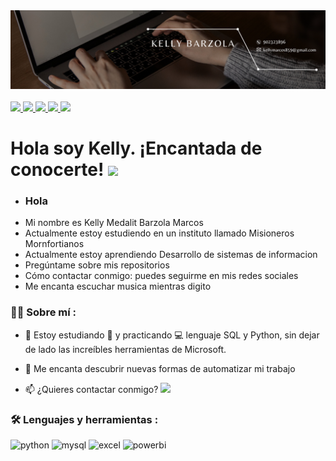 <div id="header" align="center">
  <img decoding="async" src="https://raw.githubusercontent.com/kellybarzola/kellyB/main/Banner%20para%20Linkedin%20Personal%20Minimalista%20Neutral.png" width="800"/>
</div>

<br>

<a href="https://www.facebook.com/profile.php?id=100007601775089&mibextid=ZbWKwL">
  <img src="https://img.shields.io/badge/Facebook-1877F2?style=for-the-badge&logo=facebook&logoColor=white">
</a>

<a href="https://www.instagram.com/">
  <img src="https://img.shields.io/badge/Instagram-E4405F?style=for-the-badge&logo=instagram&logoColor=white">
</a>

<a href="https://www.tiktok.com/@kelly_2oo5?_t=8lrdP0InIMI&_r=1">
  <img src="https://img.shields.io/badge/TikTok-000000?style=for-the-badge&logo=tiktok&logoColor=white">
</a>


<a href="https://wa.link/8pq2ku">
  <img src="https://img.shields.io/badge/WhatsApp-25D366?style=for-the-badge&logo=WhatsApp&logoColor=white">
</a>

<a href="[youtube](https://www.instagram.com/">
  <img src="https://img.shields.io/badge/YouTube-red?style=for-the-badge&logo=youtube&logoColor=white)](https://www.youtube.com/channel/UCr6HdsNDgddt6rDGDdNaIpA">
</a>

<br>

<h1>
  Hola soy Kelly. ¡Encantada de conocerte!
  <img decoding="async" src="https://media.giphy.com/media/hvRJCLFzcasrR4ia7z/giphy.gif" width="30px"/>
</h1>

*  ### Hola
*  Mi nombre es Kelly Medalit Barzola Marcos 
* Actualmente estoy estudiendo en un instituto llamado Misioneros Mornfortianos
* Actualmente estoy aprendiendo Desarrollo de sistemas de informacion
* Pregúntame sobre mis repositorios
* Cómo contactar conmigo: puedes seguirme en mis redes sociales
* Me encanta escuchar musica mientras digito

 <div id="header" align="left">

### :woman_technologist: Sobre mí :

* :seedling: Estoy estudiando :blue_book: y practicando :computer: lenguaje SQL y Python, sin dejar de lado las increíbles herramientas de Microsoft.

* :heartbeat: Me encanta descubrir nuevas formas de automatizar mi trabajo

* :mailbox: ¿Quieres contactar conmigo?  [![](https://img.shields.io/badge/WhatsApp-25D366?style=for-the-badge&logo=WhatsApp&logoColor=white)](https://wa.link/8pq2ku)

### :hammer_and_wrench: Lenguajes y herramientas :

<div id="header" align="left">
    <img decoding="async" src="https://img.shields.io/badge/Python-3776AB?style=for-the-badge&logo=python&logoColor=white" alt="python"/>
  </a>
    <img decoding="async" src="https://img.shields.io/badge/MySQL-6DB33F?style=for-the-badge&logo=mysql&logoColor=white" alt="mysql"/>
  </a>
 <img decoding="async" src="https://img.shields.io/badge/Microsoft_Excel-217346?style=for-the-badge&logo=microsoft-excel&logoColor=white" alt="excel"/>
  </a>
 <img decoding="async" src="https://img.shields.io/badge/Power_BI-FFBE00?style=for-the-badge&logo=Power-BI&logoColor=white" alt="powerbi"/>
  </a>

</div>

